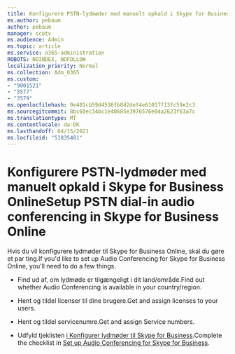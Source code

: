 ```yaml
---
title: Konfigurere PSTN-lydmøder med manuelt opkald i Skype for Business Online
ms.author: pebaum
author: pebaum
manager: scotv
ms.audience: Admin
ms.topic: article
ms.service: o365-administration
ROBOTS: NOINDEX, NOFOLLOW
localization_priority: Normal
ms.collection: Adm_O365
ms.custom:
- "9001521"
- "3577"
- "3579"
ms.openlocfilehash: 9e401cb59d4536fb8d2def4e61017f13fc59e2c3
ms.sourcegitcommit: 8bc60ec34bc1e40685e3976576e04a2623f63a7c
ms.translationtype: MT
ms.contentlocale: da-DK
ms.lasthandoff: 04/15/2021
ms.locfileid: "51835481"
---
```

# <a name="setup-pstn-dial-in-audio-conferencing-in-skype-for-business-online"></a><span data-ttu-id="cd542-102">Konfigurere PSTN-lydmøder med manuelt opkald i Skype for Business Online</span><span class="sxs-lookup"><span data-stu-id="cd542-102">Setup PSTN dial-in audio conferencing in Skype for Business Online</span></span>

<span data-ttu-id="cd542-103">Hvis du vil konfigurere lydmøder til Skype for Business Online, skal du gøre et par ting.</span><span class="sxs-lookup"><span data-stu-id="cd542-103">If you'd like to set up Audio Conferencing for Skype for Business Online, you'll need to do a few things.</span></span> 

- <span data-ttu-id="cd542-104">Find ud af, om lydmøde er tilgængeligt i dit land/område.</span><span class="sxs-lookup"><span data-stu-id="cd542-104">Find out whether Audio Conferencing is available in your country/region.</span></span>

- <span data-ttu-id="cd542-105">Hent og tildel licenser til dine brugere.</span><span class="sxs-lookup"><span data-stu-id="cd542-105">Get and assign licenses to your users.</span></span>

- <span data-ttu-id="cd542-106">Hent og tildel servicenumre.</span><span class="sxs-lookup"><span data-stu-id="cd542-106">Get and assign Service numbers.</span></span>

- <span data-ttu-id="cd542-107">Udfyld tjeklisten [i Konfigurer lydmøder til Skype for Business](https://docs.microsoft.com/SkypeForBusiness/audio-conferencing-in-office-365/set-up-audio-conferencing).</span><span class="sxs-lookup"><span data-stu-id="cd542-107">Complete the checklist in [Set up Audio Conferencing for Skype for Business](https://docs.microsoft.com/SkypeForBusiness/audio-conferencing-in-office-365/set-up-audio-conferencing).</span></span>
